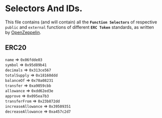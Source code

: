 # Selectors And IDs.
This file contains (and will contain) all the **`Function Selectors`** of respective `public` and `external` functions of different **`ERC Token`** standards, as written by [OpenZeppelin](https://github.com/OpenZeppelin).

## ERC20
`name` => `0x06fdde03` <br/>
`symbol` => `0x95d89b41` <br/>
`decimals` => `0x313ce567` <br/>
`totalSupply` => `0x18160ddd` <br/>
`balanceOf` => `0x70a08231` <br/>
`transfer` => `0xa9059cbb` <br/>
`allowance` => `0xdd62ed3e` <br/>
`approve` => `0x095ea7b3` <br/>
`transferFrom` => `0x23b872dd` <br/>
`increaseAllowance` => `0x39509351` <br/>
`decreaseAllowance` => `0xa457c2d7` <br/>
<!-- `` => `` <br/> -->
